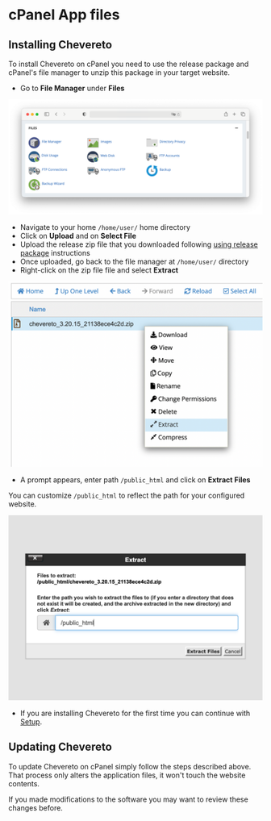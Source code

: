 # cPanel App files

## Installing Chevereto

To install Chevereto on cPanel you need to use the release package and cPanel's file manager to unzip this package in your target website.

* Go to **File Manager** under **Files**

![Files](../../src/manuals/cpanel/files.png)

* Navigate to your home `/home/user/` home directory
* Click on **Upload** and on **Select File**
* Upload the release zip file that you downloaded following [using release package](../../application/installing/installation.md#using-release-package) instructions
* Once uploaded, go back to the file manager at `/home/user/` directory
* Right-click on the zip file file and select **Extract**

![File Manager Extract](../../src/manuals/cpanel/file-manager-extract.png)

* A prompt appears, enter path `/public_html` and click on **Extract Files**

You can customize `/public_html` to reflect the path for your configured website.

![File Manager Extract Files](../../src/manuals/cpanel/file-manager-extract-files.png)

* If you are installing Chevereto for the first time you can continue with [Setup](../../application/installing/installation.md#setup).

## Updating Chevereto

To update Chevereto on cPanel simply follow the steps described above. That process only alters the application files, it won't touch the website contents.

If you made modifications to the software you may want to review these changes before.
